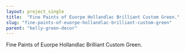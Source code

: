 ```yaml
---
layout: project_single
title:  "Fine Paints of Euorpe Hollandlac Brilliant Custom Green."
slug: "fine-paints-of-euorpe-hollandlac-brilliant-custom-green"
parent: "kelly-green-decor"
---
```

Fine Paints of Euorpe Hollandlac Brilliant Custom Green.